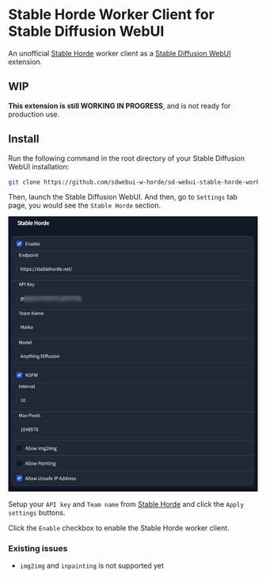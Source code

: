 # Stable Horde Worker Client for Stable Diffusion WebUI

An unofficial [Stable Horde](https://stablehorde.net/) worker client as a [Stable Diffusion WebUI](https://github.com/AUTOMATIC1111/stable-diffusion-webui) extension.

## WIP

**This extension is still WORKING IN PROGRESS**, and is not ready for production use.

## Install

Run the following command in the root directory of your Stable Diffusion WebUI installation:

```bash
git clone https://github.com/sdwebui-w-horde/sd-webui-stable-horde-worker.git extensions/stable-horde-worker
```

Then, launch the Stable Diffusion WebUI. And then, go to `Settings` tab page, you would see the `Stable Horde` section.

![settings](./screenshots/settings.png)

Setup your `API key` and `Team name` from [Stable Horde](https://stablehorde.net/) and click the `Apply settings` buttons.

Click the `Enable` checkbox to enable the Stable Horde worker client.

### Existing issues

- `img2img` and `inpainting` is not supported yet
